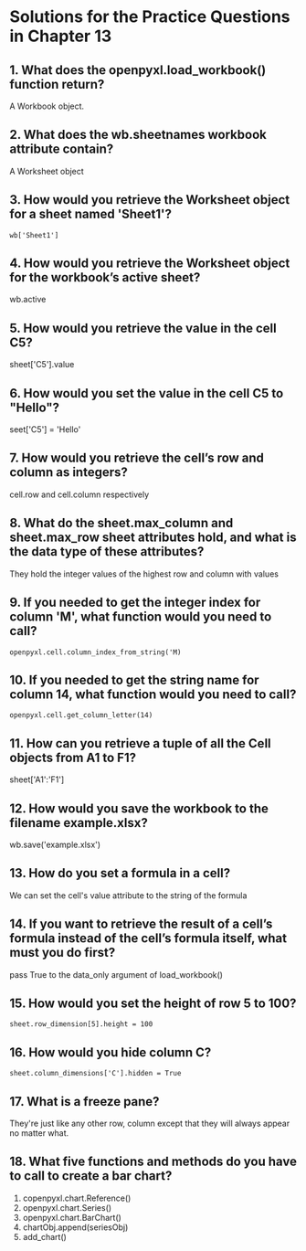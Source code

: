 # Solutions for the Practice Questions in Chapter 13

## 1. What does the openpyxl.load_workbook() function return?
A Workbook object.
## 2. What does the wb.sheetnames workbook attribute contain?
A Worksheet object
## 3. How would you retrieve the Worksheet object for a sheet named 'Sheet1'?
```
wb['Sheet1']
```
## 4. How would you retrieve the Worksheet object for the workbook’s active sheet?
wb.active
## 5. How would you retrieve the value in the cell C5?
sheet['C5'].value
## 6. How would you set the value in the cell C5 to "Hello"?
seet['C5'] = 'Hello'
## 7. How would you retrieve the cell’s row and column as integers?
cell.row and cell.column respectively
## 8. What do the sheet.max_column and sheet.max_row sheet attributes hold, and what is the data type of these attributes?
They hold the integer values of the highest row and column with values
## 9. If you needed to get the integer index for column 'M', what function would you need to call?
```
openpyxl.cell.column_index_from_string('M)
```
## 10. If you needed to get the string name for column 14, what function would you need to call?
```
openpyxl.cell.get_column_letter(14)
```
## 11. How can you retrieve a tuple of all the Cell objects from A1 to F1?
sheet['A1':'F1']
## 12. How would you save the workbook to the filename example.xlsx?
wb.save('example.xlsx')
## 13. How do you set a formula in a cell?
We can set the cell's value attribute to the string of the formula
## 14. If you want to retrieve the result of a cell’s formula instead of the cell’s formula itself, what must you do first?
pass True to the data_only argument of load_workbook()
## 15. How would you set the height of row 5 to 100?
```
sheet.row_dimension[5].height = 100
```
## 16. How would you hide column C?
```
sheet.column_dimensions['C'].hidden = True
```
## 17. What is a freeze pane?
They're just like any other row, column except that they will always appear no matter what.
## 18. What five functions and methods do you have to call to create a bar chart?
1. copenpyxl.chart.Reference()
2. openpyxl.chart.Series()
3. openpyxl.chart.BarChart()
4. chartObj.append(seriesObj) 
5. add_chart()